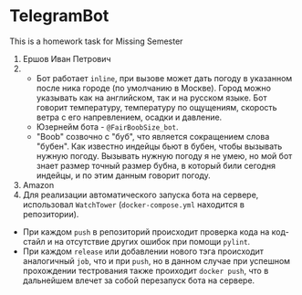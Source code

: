 # TelegramBot
This is a homework task for Missing Semester

1. Ершов Иван Петрович
2. * Бот работает `inline`, при вызове может дать погоду в указанном после ника городе (по умолчанию в Москве). Город можно указывать как на английском, так и на русском языке. Бот говорит температуру, температуру по ощущениям, скорость ветра с его напревлением, осадки и давление.
   * Юзернейм бота - `@FairBoobSize_bot`.
   * "Boob" созвочно с "буб", что является сокращением слова "бубен". Как известно индейцы бьют в бубен, чтобы вызывать нужную погоду. Вызывать нужную погоду я не       умею, но мой бот знает размер точный размер бубна, в который били сегодня индейцы, и по этим данным говорит погоду.
3. Amazon
4. Для реализации автоматического запуска бота на сервере, использовал `WatchTower` (`docker-compose.yml` находится в репозитории). 
- При каждом `push` в репозиторий происходит проверка кода на код-стайл и на отсутствие других ошибок при помощи `pylint`. 
- При каждом `release` или добавлении нового тэга происходит аналогичный `job`, что и при `push`, но в данном случае при успешном прохождении тестрования также проиходит `docker push`, что в дальнейшем влечет за собой перезапуск бота на сервере.
